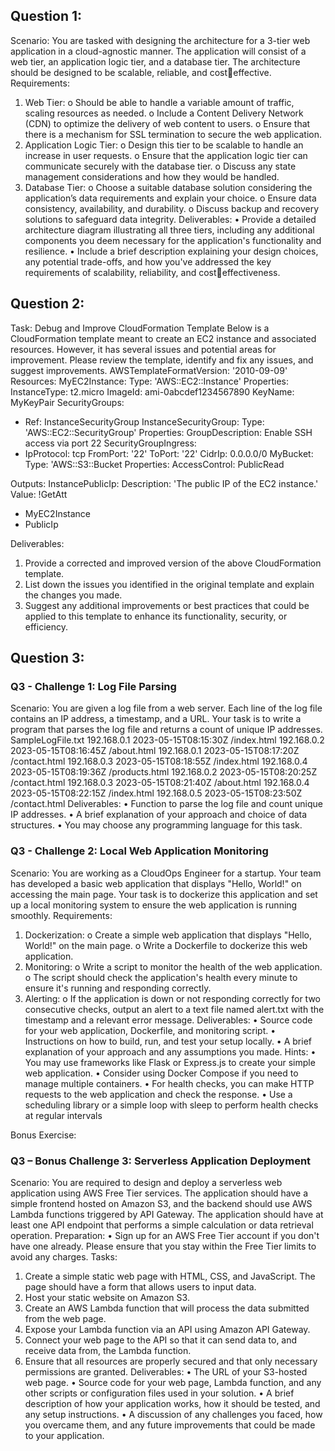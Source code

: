 ## Question 1:
Scenario: You are tasked with designing the architecture for a 3-tier web application in a 
cloud-agnostic manner. The application will consist of a web tier, an application logic tier, 
and a database tier. The architecture should be designed to be scalable, reliable, and costeffective.
Requirements:
1. Web Tier:
o Should be able to handle a variable amount of traffic, scaling resources as 
needed.
o Include a Content Delivery Network (CDN) to optimize the delivery of web 
content to users.
o Ensure that there is a mechanism for SSL termination to secure the web 
application.
2. Application Logic Tier:
o Design this tier to be scalable to handle an increase in user requests.
o Ensure that the application logic tier can communicate securely with the 
database tier.
o Discuss any state management considerations and how they would be 
handled.
3. Database Tier:
o Choose a suitable database solution considering the application’s data 
requirements and explain your choice.
o Ensure data consistency, availability, and durability.
o Discuss backup and recovery solutions to safeguard data integrity.
Deliverables:
• Provide a detailed architecture diagram illustrating all three tiers, including any 
additional components you deem necessary for the application's functionality and 
resilience.
• Include a brief description explaining your design choices, any potential trade-offs, 
and how you've addressed the key requirements of scalability, reliability, and costeffectiveness.



## Question 2:
Task: Debug and Improve CloudFormation Template
Below is a CloudFormation template meant to create an EC2 instance and associated 
resources. However, it has several issues and potential areas for improvement. Please 
review the template, identify and fix any issues, and suggest improvements.
AWSTemplateFormatVersion: '2010-09-09'
Resources:
 MyEC2Instance:
 Type: 'AWS::EC2::Instance'
 Properties:
 InstanceType: t2.micro
 ImageId: ami-0abcdef1234567890
 KeyName: MyKeyPair
 SecurityGroups:
 - Ref: InstanceSecurityGroup
 InstanceSecurityGroup:
 Type: 'AWS::EC2::SecurityGroup'
 Properties:
 GroupDescription: Enable SSH access via port 22
 SecurityGroupIngress:
 - IpProtocol: tcp
 FromPort: '22'
 ToPort: '22'
 CidrIp: 0.0.0.0/0
 MyBucket:
 Type: 'AWS::S3::Bucket
 Properties:
 AccessControl: PublicRead

Outputs:
 InstancePublicIp:
 Description: 'The public IP of the EC2 instance.'
 Value:
 !GetAtt
 - MyEC2Instance
 - PublicIp

Deliverables:
1. Provide a corrected and improved version of the above CloudFormation template.
2. List down the issues you identified in the original template and explain the changes 
you made.
3. Suggest any additional improvements or best practices that could be applied to this 
template to enhance its functionality, security, or efficiency.



## Question 3:
### Q3 - Challenge 1: Log File Parsing

Scenario: You are given a log file from a web server. Each line of the log file contains an IP 
address, a timestamp, and a URL. Your task is to write a program that parses the log file 
and returns a count of unique IP addresses.
SampleLogFile.txt
192.168.0.1 2023-05-15T08:15:30Z /index.html
192.168.0.2 2023-05-15T08:16:45Z /about.html
192.168.0.1 2023-05-15T08:17:20Z /contact.html
192.168.0.3 2023-05-15T08:18:55Z /index.html
192.168.0.4 2023-05-15T08:19:36Z /products.html
192.168.0.2 2023-05-15T08:20:25Z /contact.html
192.168.0.3 2023-05-15T08:21:40Z /about.html
192.168.0.4 2023-05-15T08:22:15Z /index.html
192.168.0.5 2023-05-15T08:23:50Z /contact.html
Deliverables:
• Function to parse the log file and count unique IP addresses.
• A brief explanation of your approach and choice of data structures.
• You may choose any programming language for this task.



### Q3 - Challenge 2: Local Web Application Monitoring 

Scenario: You are working as a CloudOps Engineer for a startup. Your team has developed 
a basic web application that displays "Hello, World!" on accessing the main page. Your task 
is to dockerize this application and set up a local monitoring system to ensure the web 
application is running smoothly.
Requirements:
1. Dockerization:
o Create a simple web application that displays "Hello, World!" on the main 
page.
o Write a Dockerfile to dockerize this web application.
2. Monitoring:
o Write a script to monitor the health of the web application.
o The script should check the application's health every minute to ensure it's 
running and responding correctly.
3. Alerting:
o If the application is down or not responding correctly for two consecutive 
checks, output an alert to a text file named alert.txt with the timestamp and a 
relevant error message.
Deliverables:
• Source code for your web application, Dockerfile, and monitoring script.
• Instructions on how to build, run, and test your setup locally.
• A brief explanation of your approach and any assumptions you made.
Hints:
• You may use frameworks like Flask or Express.js to create your simple web 
application.
• Consider using Docker Compose if you need to manage multiple containers.
• For health checks, you can make HTTP requests to the web application and check 
the response.
• Use a scheduling library or a simple loop with sleep to perform health checks at 
regular intervals



Bonus Exercise:
### Q3 – Bonus Challenge 3: Serverless Application Deployment 

Scenario: You are required to design and deploy a serverless web application using AWS 
Free Tier services. The application should have a simple frontend hosted on Amazon S3, 
and the backend should use AWS Lambda functions triggered by API Gateway. The 
application should have at least one API endpoint that performs a simple calculation or 
data retrieval operation.
Preparation:
• Sign up for an AWS Free Tier account if you don't have one already. Please ensure 
that you stay within the Free Tier limits to avoid any charges.
Tasks:
1. Create a simple static web page with HTML, CSS, and JavaScript. The page should 
have a form that allows users to input data.
2. Host your static website on Amazon S3.
3. Create an AWS Lambda function that will process the data submitted from the web 
page.
4. Expose your Lambda function via an API using Amazon API Gateway.
5. Connect your web page to the API so that it can send data to, and receive data 
from, the Lambda function.
6. Ensure that all resources are properly secured and that only necessary permissions 
are granted.
Deliverables:
• The URL of your S3-hosted web page.
• Source code for your web page, Lambda function, and any other scripts or 
configuration files used in your solution.
• A brief description of how your application works, how it should be tested, and any 
setup instructions.
• A discussion of any challenges you faced, how you overcame them, and any future 
improvements that could be made to your application.






